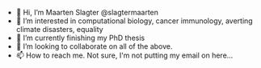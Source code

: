 - 👋 Hi, I’m Maarten Slagter @slagtermaarten
- 👀 I’m interested in computational biology, cancer immunology, averting climate disasters, equality
- 🌱 I’m currently finishing my PhD thesis
- 💞️ I’m looking to collaborate on all of the above.
- 📫 How to reach me. Not sure, I'm not putting my email on here...

<!---
slagtermaarten/slagtermaarten is a ✨ special ✨ repository because its `README.md` (this file) appears on your GitHub profile.
You can click the Preview link to take a look at your changes.
--->
